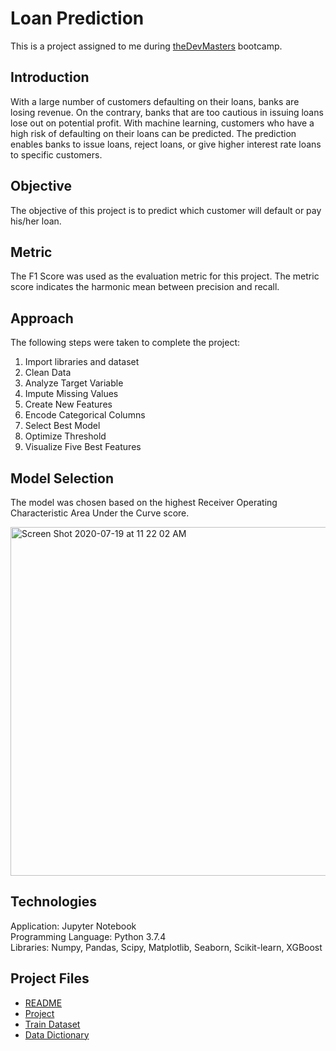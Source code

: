 # Loan Prediction
This is a project assigned to me during [theDevMasters](https://www.thedevmasters.com) bootcamp.<br> 

## Introduction
With a large number of customers defaulting on their loans, banks are losing revenue. On the contrary, banks that are too cautious in issuing loans lose out on 
potential profit. With machine learning, customers who have a high risk of defaulting on their loans can be predicted. The prediction enables banks to issue loans, reject loans, or give higher interest rate loans to specific customers.

## Objective
The objective of this project is to predict which customer will default or pay his/her loan.

## Metric 
The F1 Score was used as the evaluation metric for this project. The metric score indicates the harmonic mean between precision and recall.

## Approach
The following steps were taken to complete the project:
1. Import libraries and dataset
2. Clean Data
3. Analyze Target Variable
4. Impute Missing Values
5. Create New Features
6. Encode Categorical Columns
7. Select Best Model
8. Optimize Threshold
9. Visualize Five Best Features

## Model Selection
The model was chosen based on the highest Receiver Operating Characteristic Area Under the Curve score.

<img width="558" alt="Screen Shot 2020-07-19 at 11 22 02 AM" src="https://user-images.githubusercontent.com/51253177/87882055-49ef4280-c9b2-11ea-88c4-fb0af6267314.png">

## Technologies
Application: Jupyter Notebook<br>
Programming Language: Python 3.7.4<br>
Libraries: Numpy, Pandas, Scipy, Matplotlib, Seaborn, Scikit-learn, XGBoost<br>

## Project Files
* [README](https://github.com/Ericjung008/Loan-Prediction/commit/bcb39946ae007aaefd5e42e8392bff7673ca2ff1)
* [Project](https://github.com/Ericjung008/Loan-Prediction/blob/master/Loan.ipynb)
* [Train Dataset](https://github.com/Ericjung008/Loan-Prediction/blob/master/Loan.csv.zip)
* [Data Dictionary](https://github.com/Ericjung008/Loan-Prediction/blob/master/loan%20data%20dictionary.docx)
